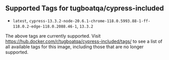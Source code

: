 ## Supported Tags for tugboatqa/cypress-included

* `latest`, `cypress-13.3.2-node-20.6.1-chrome-118.0.5993.88-1-ff-118.0.2-edge-118.0.2088.46-1`, `13.3.2`

The above tags are currently supported. Visit https://hub.docker.com/r/tugboatqa/cypress-included/tags/ to see a list of all available tags for this image, including those that are no longer supported.
